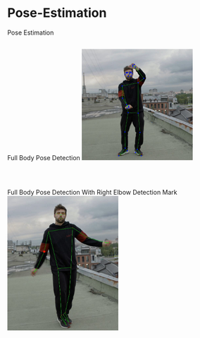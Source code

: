 # Pose-Estimation
Pose Estimation

##
Full Body Pose Detection
<img src="PoseEstimationSnip.JPG" width=50% height=50%>

<br>

##

Full Body Pose Detection With Right Elbow Detection Mark
<img src="PoseEstimationWithRightElbowSnip.JPG" width=50% height=50%>
